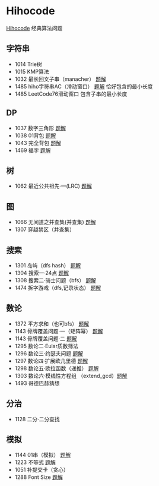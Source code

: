﻿# Hihocode
[Hihocode](https://hihocoder.com/) 经典算法问题

    
## 字符串     
* 1014 Trie树
* 1015 KMP算法
* 1032 最长回文子串（manacher）    [题解](http://www.cnblogs.com/SeekHit/p/5819480.html)              
* 1485 hiho字符串AC（滑动窗口）    [题解](http://www.cnblogs.com/SeekHit/p/6623843.html) 恰好包含的最小长度       
* 1485 LeetCode76滑动窗口      包含子串的最小长度
    
## DP    
* 1037 数字三角形    [题解](http://www.cnblogs.com/SeekHit/p/4904604.html)           
* 1038 01背包    [题解](http://www.cnblogs.com/SeekHit/p/6613007.html)   
* 1043 完全背包    [题解](http://www.cnblogs.com/SeekHit/p/6636684.html)   
* 1469 福字    [题解](http://www.cnblogs.com/SeekHit/p/6486299.html)    

## 树     
* 1062 最近公共祖先·一(LRC)    [题解](http://www.cnblogs.com/SeekHit/p/6527546.html)    
  
## 图     
* 1066 无间道之并查集(并查集)    [题解](http://www.cnblogs.com/SeekHit/p/6599787.html)    
* 1307 穿越禁区（并查集）

## 搜索    
* 1301 岛屿（dfs hash）    [题解](http://www.cnblogs.com/SeekHit/p/5872806.html)     
* 1304 搜索一·24点    [题解](http://www.cnblogs.com/SeekHit/p/5508827.html)     
* 1308 搜索二·骑士问题（bfs）    [题解](http://www.cnblogs.com/SeekHit/p/6573314.html)     
* 1474 拆字游戏（dfs,记录状态）    [题解](http://www.cnblogs.com/SeekHit/p/6511673.html)     

## 数论     
* 1372 平方求和（也可bfs）    [题解](http://www.cnblogs.com/SeekHit/p/5939280.html)     
* 1143 骨牌覆盖问题·一（矩阵幂）    [题解](http://www.cnblogs.com/SeekHit/p/5544981.html)     
* 1143 骨牌覆盖问题·二    [题解](http://www.cnblogs.com/SeekHit/p/5945335.html)     
* 1295 数论二·Eular质数筛法       
* 1296 数论三·约瑟夫问题    [题解](http://www.cnblogs.com/SeekHit/p/5457509.html)     
* 1297 数论四·扩展欧几里德    [题解](http://www.cnblogs.com/SeekHit/p/5431797.html)  
* 1298 数论五·欧拉函数（递推）    [题解](http://www.cnblogs.com/SeekHit/p/5458446.html)     
* 1303 数论六·模线性方程组 （extend_gcd）[题解](http://www.cnblogs.com/SeekHit/p/5477392.html)      
* 1493 哥德巴赫猜想      

## 分治    
* 1128 二分·二分查找


## 模拟     
* 1144 01串（模拟）    [题解](http://www.cnblogs.com/SeekHit/p/6296446.html)     
* 1223 不等式     [题解](http://www.cnblogs.com/SeekHit/p/5578719.html)     
* 1051 补提交卡（贪心）    
* 1288 Font Size     [题解](http://www.cnblogs.com/SeekHit/p/5509136.html)     